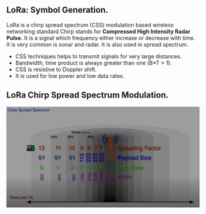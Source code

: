 ## LoRa: Symbol Generation. 
LoRa is a chirp spread spectrum (CSS) modulation based wireless networking standard
Chirp stands for **Compressed High Intensity Radar Pulse.** It is a signal which frequency either increase or decrease with time. It is very common is sonar and radar. It is also used in spread spectrum.  

+ CSS techniques helps to transmit signals for very large distances.   
+ Bandwidth, time product is always greater than one (B*T > 1).  
+ CSS is resistive to Doppler shift. 
+ It is used for low power and low data rates.

## LoRa Chirp Spread Spectrum Modulation. 

![Tux, the Linux mascot](/img/chirp-spread-spectr.png)
